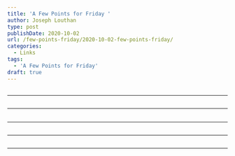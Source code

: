 ```yaml
---
title: 'A Few Points for Friday '
author: Joseph Louthan
type: post
publishDate: 2020-10-02
url: /few-points-friday/2020-10-02-few-points-friday/
categories:
  - Links
tags:
  - 'A Few Points for Friday'
draft: true
---
```


##


------

##


------

##


------

##


------

##


------

